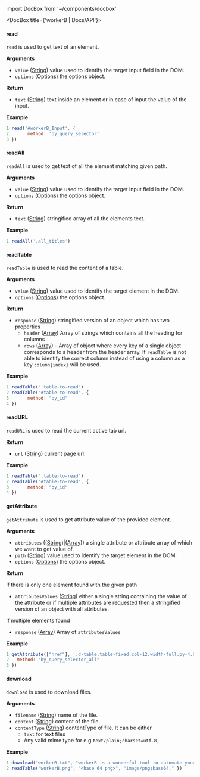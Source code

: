 import DocBox from '~/components/docbox'

<DocBox title={'workerB | Docs/API'}>


#### **read**

`read` is used to get text of an element.

**Arguments**

-   `value` ([String](https://developer.mozilla.org/docs/Web/JavaScript/Reference/Global_Objects/String)) value used to identify the target input field in the DOM.
-   `options` ([Options](#options)) the options object.

**Return**

-   `text` ([String](https://developer.mozilla.org/docs/Web/JavaScript/Reference/Global_Objects/String)) text inside an element or in case of input the value of the input.

**Example**

```javascript
1 read('#workerB_Input', {
2       method: 'by_query_selector'
3 })
```

#### **readAll**

`readAll` is used to get text of all the element matching given path.

**Arguments**

-   `value` ([String](https://developer.mozilla.org/docs/Web/JavaScript/Reference/Global_Objects/String)) value used to identify the target input field in the DOM.
-   `options` ([Options](#options)) the options object.

**Return**

-   `text` ([String](https://developer.mozilla.org/docs/Web/JavaScript/Reference/Global_Objects/String)) stringified array of all the elements text.

**Example**

```javascript
1 readAll('.all_titles')
```

#### **readTable**

`readTable` is used to read the content of a table.

**Arguments**

-   `value` ([String](https://developer.mozilla.org/docs/Web/JavaScript/Reference/Global_Objects/String)) value used to identify the target element in the DOM.
-   `options` ([Options](#options)) the options object.

**Return**

-   `response` ([String](https://developer.mozilla.org/docs/Web/JavaScript/Reference/Global_Objects/Array)) stringified version of an object which has two properties
    -   `header` ([Array](https://developer.mozilla.org/docs/Web/JavaScript/Reference/Global_Objects/Array)) Array of strings which contains all the heading for columns
    -   `rows` ([Array](https://developer.mozilla.org/en-US/docs/Web/HTTP/Status)) - Array of object where every key of a single object corresponds to a header from the header array. If `readTable` is not able to identify the correct column instead of using a column as a key `column{index}` will be used.

**Example**

```javascript
1 readTable(".table-to-read")
2 readTable("#table-to-read", {
3       method: "by_id"
4 })
```


#### **readURL**

`readURL` is used to read the current active tab url.

**Return**

-   `url` ([String](https://developer.mozilla.org/docs/Web/JavaScript/Reference/Global_Objects/String)) current page url.

**Example**

```javascript
1 readTable(".table-to-read")
2 readTable("#table-to-read", {
3       method: "by_id"
4 })
```

#### **getAttribute**

`getAttribute` is used to get attribute value of the provided element.

**Arguments**

-   `attributes` (([String](https://developer.mozilla.org/docs/Web/JavaScript/Reference/Global_Objects/String))|([Array](https://developer.mozilla.org/docs/Web/JavaScript/Reference/Global_Objects/Array))) a single attribute or attribute array of which we want to get value of.
- `path` ([String](https://developer.mozilla.org/docs/Web/JavaScript/Reference/Global_Objects/String)) value used to identify the target element in the DOM.
-   `options` ([Options](#options)) the options object.

**Return**

if there is only one element found with the given path

- `attributesValues` ([String](https://developer.mozilla.org/docs/Web/JavaScript/Reference/Global_Objects/String)) either a single string containing the value of the attribute or if multiple attributes are requested then a stringified version of an object with all attributes.

if multiple elements found

- `response` ([Array](https://developer.mozilla.org/docs/Web/JavaScript/Reference/Global_Objects/Array)) Array of `attributesValues`

**Example**

```javascript
1 getAttribute(["href"], '.d-table.table-fixed.col-12.width-full.py-4.border-bottom.border-gray-light [data-hovercard-type="user"]', {
2   method: "by_query_selector_all"
3 })
```

#### **download**

`download` is used to download files.

**Arguments**

-   `filename` ([String](https://developer.mozilla.org/docs/Web/JavaScript/Reference/Global_Objects/String)) name of the file.
-   `content` ([String](https://developer.mozilla.org/docs/Web/JavaScript/Reference/Global_Objects/String)) content of the file.
-   `contentType` ([String](https://developer.mozilla.org/docs/Web/JavaScript/Reference/Global_Objects/String)) contentType of file. It can be either
    - `text` for text files
    - Any valid mime type for e.g `text/plain;charset=utf-8,`

**Example**

```javascript
1 download("workerB.txt", "workerB is a wonderful tool to automate your browser tasks.", "text")
2 readTable("workerB.png", "<base 64 png>", "image/png;base64," })
```

</DocBox>
